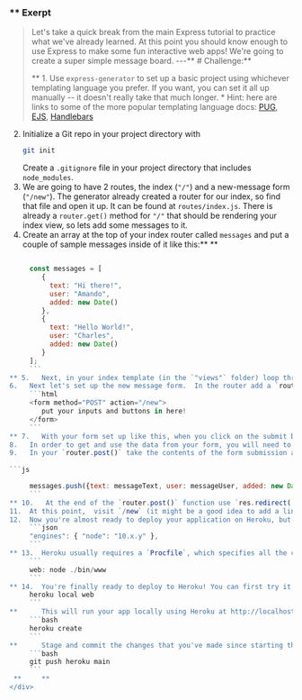 ### ** Exerpt
>Let's take a quick break from the main Express tutorial to practice what we've already learned.  At this point you should know enough to use Express to make some fun interactive web apps! We're going to create a super simple message board.
---** # Challenge:** <div class="lesson-content__panel" markdown="1">** 1.   Use `express-generator` to set up a basic project using whichever templating language you prefer. If you want, you can set it all up manually -- it doesn't really take that much longer.
     * Hint: here are links to some of the more popular templating language docs: [PUG](https://pugjs.org/api/getting-started.html), [EJS](https://ejs.co/#docs), [Handlebars](https://handlebarsjs.com/guide/)
2.  Initialize a Git repo in your project directory with       
     ```bash
     git init
     ```
     Create a `.gitignore` file in your project directory that includes `node_modules`.  
3.   We are going to have 2 routes, the index (`"/"`) and a new-message form (`"/new"`). The generator already created a router for our index, so find that file and open it up.  It can be found at `routes/index.js`. There is already a `router.get()` method for `"/"` that should be rendering your index view, so lets add some messages to it.
4.   Create an array at the top of your index router called `messages` and put a couple of sample messages inside of it like this:** ** 
     
```js

     const messages = [
        {
          text: "Hi there!",
          user: "Amando",
          added: new Date()
        },
        {
          text: "Hello World!",
          user: "Charles",
          added: new Date()
        }
     ];
     ```
** 5.   Next, in your index template (in the `"views"` folder) loop through the messages array using whichever templating language you selected and for each one, display the user, text and the date the message was added. Don't forget to make your messages available to your template by including it in the res.render 'locals' object (e.g. `res.render('index', { title: "Mini Messageboard", messages: messages })`).
6.   Next let's set up the new message form.  In the router add a `router.get()` for the `"/new"` route and point it to a template named `"form"`. In the views directory create your `form` template. Add a heading, 2 inputs (one for the author's name and one for the message text) and a submit button. To have the form make a network request you will need to define it with both a method and an action like so:** ** 
     ```html
     <form method="POST" action="/new">
        put your inputs and buttons in here!
     </form>
     ```
** 7.   With your form set up like this, when you click on the submit button it should send a POST request to the url specified by the action attribute, so go back to your index router and add a `router.post()` for `"/new"`.
8.   In order to get and use the data from your form, you will need to access the contents of your form inside `router.post()` as an object called `req.body`. The individual fields inside the body object are named according to the `name` attribute on your inputs (the value of `<input name="messageText">` will show up as `req.body.messageText` inside the `router.post` function).
9.   In your `router.post()` take the contents of the form submission and push them into the messages array as an object that looks something like this:** ** 
     
```js

     messages.push({text: messageText, user: messageUser, added: new Date()});
     ```
** 10.   At the end of the `router.post()` function use `res.redirect('/')` to send users back to the index page after submitting a new message.
11.  At this point,  visit `/new` (it might be a good idea to add a link to that route on your index page), fill out the form, submit it and then see it show up on the index page!
12.  Now you're almost ready to deploy your application on Heroku, but before doing that, you need to modify a few things just to make life easier for your deployment. First, you need to specify the exact version of Node that you're using in your `package.json` file; if you don't remember the version number, just find it using `node -v`. Then, add it to your `package.json` file, so that it will look similar to this:** ** 
     ```json
     "engines": { "node": "10.x.y" },
     ```
** 13.  Heroku usually requires a `Procfile`, which specifies all the commands that need to run on startup. With node.js, this file isn't obligatory since Heroku searches in the `package.json` file for a start script which is already defined in your app, but it's still good practice to add it to your project. Create it in your root directory, and add this single line to it:** ** 
     ```
     web: node ./bin/www
     ```
** 14.  You're finally ready to deploy to Heroku! You can first try it on local, using **      ```bash
     heroku local web
     ```
**      This will run your app locally using Heroku at http://localhost:5000/. Test it, and if everything works fine, you can finally create it:** ** 
     ```bash  
     heroku create
     ```
**      Stage and commit the changes that you've made since starting this project, and then push it to your Heroku repository with:** ** 
     ```bash  
     git push heroku main
     ```
 **     ** 
</div>
